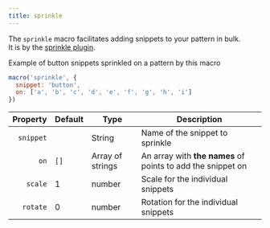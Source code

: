 ```yaml
---
title: sprinkle
---
```


The `sprinkle` macro facilitates adding snippets to your pattern in bulk.\
It is by the [sprinkle plugin](/reference/plugins/sprinkle).

<Example part="plugin_sprinkle">
Example of button snippets sprinkled on a pattern by this macro
</Example>

```js
macro('sprinkle', {
  snippet: 'button',
  on: ['a', 'b', 'c', 'd', 'e', 'f', 'g', 'h', 'i']
})
```

| Property    | Default | Type             | Description |
|------------:|---------|------------------|-------------|
| `snippet`   |         | String           | Name of the snippet to sprinkle |
| `on`        | `[]`    | Array of strings | An array with **the names** of points to add the snippet on |
| `scale`     | 1       | number           | Scale for the individual snippets |
| `rotate`    | 0       | number           | Rotation for the individual snippets |
